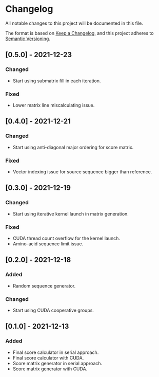 # Changelog
All notable changes to this project will be documented in this file.

The format is based on [Keep a Changelog](https://keepachangelog.com/en/1.0.0/),
and this project adheres to [Semantic Versioning](https://semver.org/spec/v2.0.0.html).

## [0.5.0] - 2021-12-23
### Changed
- Start using submatrix fill in each iteration.

### Fixed
- Lower matrix line miscalculating issue.

## [0.4.0] - 2021-12-21
### Changed
- Start using anti-diagonal major ordering for score matrix.

### Fixed
- Vector indexing issue for source sequence bigger than reference.

## [0.3.0] - 2021-12-19
### Changed
- Start using iterative kernel launch in matrix generation.

### Fixed
- CUDA thread count overflow for the kernel launch.
- Amino-acid sequence limit issue.

## [0.2.0] - 2021-12-18
### Added
- Random sequence generator.

### Changed
- Start using CUDA cooperative groups.

## [0.1.0] - 2021-12-13
### Added
- Final score calculator in serial approach.
- Final score calculator with CUDA.
- Score matrix generator in serial approach.
- Score matrix generator with CUDA.
